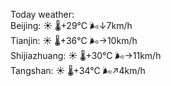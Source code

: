 Today weather:  
Beijing: ☀️   🌡️+29°C 🌬️↓7km/h  
Tianjin: ☀️   🌡️+36°C 🌬️→10km/h  
Shijiazhuang: ☀️   🌡️+30°C 🌬️→11km/h  
Tangshan: ☀️   🌡️+34°C 🌬️↗4km/h  
